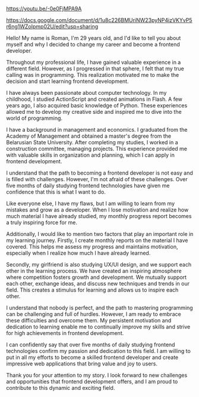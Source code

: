 https://youtu.be/-0e0FjMPA9A 


https://docs.google.com/document/d/1u8c226BMUriNW23pyNP4izVKYvP5r6ng1WZoIpmp02U/edit?usp=sharing

Hello! My name is Roman, I'm 29 years old, and I'd like to tell you about myself and why I decided to change my career and become a frontend developer.

Throughout my professional life, I have gained valuable experience in a different field. However, as I progressed in that sphere, I felt that my true calling was in programming. This realization motivated me to make the decision and start learning frontend development.

I have always been passionate about computer technology. In my childhood, I studied ActionScript and created animations in Flash. A few years ago, I also acquired basic knowledge of Python. These experiences allowed me to develop my creative side and inspired me to dive into the world of programming.

I have a background in management and economics. I graduated from the Academy of Management and obtained a master's degree from the Belarusian State University. After completing my studies, I worked in a construction committee, managing projects. This experience provided me with valuable skills in organization and planning, which I can apply in frontend development.

I understand that the path to becoming a frontend developer is not easy and is filled with challenges. However, I'm not afraid of these challenges. Over five months of daily studying frontend technologies have given me confidence that this is what I want to do.

Like everyone else, I have my flaws, but I am willing to learn from my mistakes and grow as a developer. When I lose motivation and realize how much material I have already studied, my monthly progress report becomes a truly inspiring force for me.

Additionally, I would like to mention two factors that play an important role in my learning journey. Firstly, I create monthly reports on the material I have covered. This helps me assess my progress and maintains motivation, especially when I realize how much I have already learned.

Secondly, my girlfriend is also studying UX/UI design, and we support each other in the learning process. We have created an inspiring atmosphere where competition fosters growth and development. We mutually support each other, exchange ideas, and discuss new techniques and trends in our field. This creates a stimulus for learning and allows us to inspire each other.

I understand that nobody is perfect, and the path to mastering programming can be challenging and full of hurdles. However, I am ready to embrace these difficulties and overcome them. My persistent motivation and dedication to learning enable me to continually improve my skills and strive for high achievements in frontend development.

I can confidently say that over five months of daily studying frontend technologies confirm my passion and dedication to this field. I am willing to put in all my efforts to become a skilled frontend developer and create impressive web applications that bring value and joy to users.

Thank you for your attention to my story. I look forward to new challenges and opportunities that frontend development offers, and I am proud to contribute to this dynamic and exciting field.
